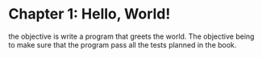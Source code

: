 # Chapter 1: Hello, World!
the objective is write a program that greets the world.
The objective being to make sure that the program pass all the tests planned in the book.

